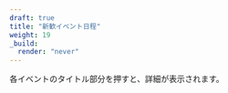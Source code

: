 ```yaml
---
draft: true
title: "新歓イベント日程"
weight: 19
_build:
  render: "never"
---
```


各イベントのタイトル部分を押すと、詳細が表示されます。

